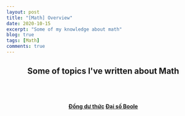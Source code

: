```yaml
---
layout: post
title: "[Math] Overview"
date: 2020-10-15
excerpt: "Some of my knowledge about math"
blog: true
tags: [Math]
comments: true
---
```


<h2 align="center">
    Some of topics I've written about Math
</h2> 
<br><br>
<div align="center">
    <h4>
        <a href="https://hieuhdh.github.io/deuteri/Math-Dong-du-thuc/" class="btn btn-success">Đồng dư thức</a> 
        <a href="https://hieuhdh.github.io/deuteri/Math-Dai-so-Boole/" class="btn btn-success">Đại số Boole</a>
    </h4>
</div>
